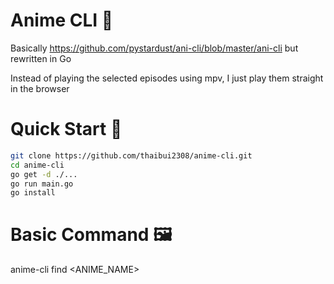 # Anime CLI 🌸

Basically https://github.com/pystardust/ani-cli/blob/master/ani-cli but rewritten in Go

Instead of playing the selected episodes using mpv, I just play them straight in the browser 


# Quick Start 🚀
```bash
git clone https://github.com/thaibui2308/anime-cli.git
cd anime-cli
go get -d ./...
go run main.go
go install
```

# Basic Command 🖼
anime-cli find <ANIME_NAME>

